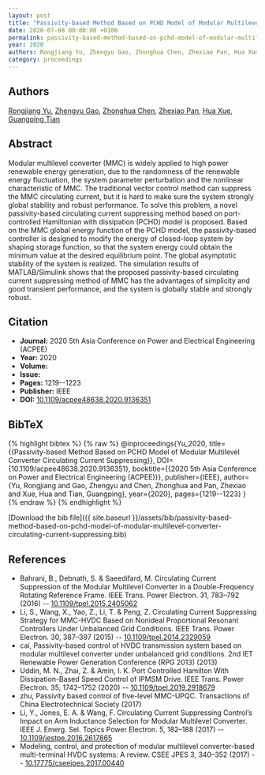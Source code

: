```yaml
---
layout: post
title: "Passivity-based Method Based on PCHD Model of Modular Multilevel Converter Circulating Current Suppressing"
date: 2020-07-08 00:00:00 +0100
permalink: passivity-based-method-based-on-pchd-model-of-modular-multilevel-converter-circulating-current-suppressing
year: 2020
authors: Rongjiang Yu, Zhengyu Gao, Zhonghua Chen, Zhexiao Pan, Hua Xue, Guangping Tian
category: proceedings
---
```

 
## Authors
[Rongjiang Yu](authors/rongjiang-yu), [Zhengyu Gao](authors/zhengyu-gao), [Zhonghua Chen](authors/zhonghua-chen), [Zhexiao Pan](authors/zhexiao-pan), [Hua Xue](authors/hua-xue), [Guangping Tian](authors/guangping-tian)
 
## Abstract
Modular multilevel converter (MMC) is widely applied to high power renewable energy generation, due to the randomness of the renewable energy fluctuation, the system parameter perturbation and the nonlinear characteristic of MMC. The traditional vector control method can suppress the MMC circulating current, but it is hard to make sure the system strongly global stability and robust performance. To solve this problem, a novel passivity-based circulating current suppressing method based on port-controlled Hamiltonian with dissipation (PCHD) model is proposed. Based on the MMC global energy function of the PCHD model, the passivity-based controller is designed to modify the energy of closed-loop system by shaping storage function, so that the system energy could obtain the minimum value at the desired equilibrium point. The global asymptotic stability of the system is realized. The simulation results of MATLAB/Simulink shows that the proposed passivity-based circulating current suppressing method of MMC has the advantages of simplicity and good transient performance, and the system is globally stable and strongly robust.
 
## Citation
- **Journal:** 2020 5th Asia Conference on Power and Electrical Engineering (ACPEE)
- **Year:** 2020
- **Volume:** 
- **Issue:** 
- **Pages:** 1219--1223
- **Publisher:** IEEE
- **DOI:** [10.1109/acpee48638.2020.9136351](https://doi.org/10.1109/acpee48638.2020.9136351)
 
## BibTeX
{% highlight bibtex %}
{% raw %}
@inproceedings{Yu_2020,
  title={{Passivity-based Method Based on PCHD Model of Modular Multilevel Converter Circulating Current Suppressing}},
  DOI={10.1109/acpee48638.2020.9136351},
  booktitle={{2020 5th Asia Conference on Power and Electrical Engineering (ACPEE)}},
  publisher={IEEE},
  author={Yu, Rongjiang and Gao, Zhengyu and Chen, Zhonghua and Pan, Zhexiao and Xue, Hua and Tian, Guangping},
  year={2020},
  pages={1219--1223}
}
{% endraw %}
{% endhighlight %}
 
[Download the bib file]({{ site.baseurl }}/assets/bib/passivity-based-method-based-on-pchd-model-of-modular-multilevel-converter-circulating-current-suppressing.bib)
 
## References
- Bahrani, B., Debnath, S. & Saeedifard, M. Circulating Current Suppression of the Modular Multilevel Converter in a Double-Frequency Rotating Reference Frame. IEEE Trans. Power Electron. 31, 783–792 (2016) -- [10.1109/tpel.2015.2405062](https://doi.org/10.1109/tpel.2015.2405062)
- Li, S., Wang, X., Yao, Z., Li, T. & Peng, Z. Circulating Current Suppressing Strategy for MMC-HVDC Based on Nonideal Proportional Resonant Controllers Under Unbalanced Grid Conditions. IEEE Trans. Power Electron. 30, 387–397 (2015) -- [10.1109/tpel.2014.2329059](https://doi.org/10.1109/tpel.2014.2329059)
- cai, Passivity-based control of HVDC transmission system based on modular multilevel converter under unbalanced grid conditions. 2nd IET Renewable Power Generation Conference (RPG 2013) (2013)
- Uddin, M. N., Zhai, Z. & Amin, I. K. Port Controlled Hamilton With Dissipation-Based Speed Control of IPMSM Drive. IEEE Trans. Power Electron. 35, 1742–1752 (2020) -- [10.1109/tpel.2019.2918679](https://doi.org/10.1109/tpel.2019.2918679)
- zhu, Passivity based control of five-level MMC-UPQC. Transactions of China Electrotechnical Society (2017)
- Li, Y., Jones, E. A. & Wang, F. Circulating Current Suppressing Control’s Impact on Arm Inductance Selection for Modular Multilevel Converter. IEEE J. Emerg. Sel. Topics Power Electron. 5, 182–188 (2017) -- [10.1109/jestpe.2016.2617865](https://doi.org/10.1109/jestpe.2016.2617865)
- Modeling, control, and protection of modular multilevel converter-based multi-terminal HVDC systems: A review. CSEE JPES 3, 340–352 (2017) -- [10.17775/cseejpes.2017.00440](https://doi.org/10.17775/cseejpes.2017.00440)

